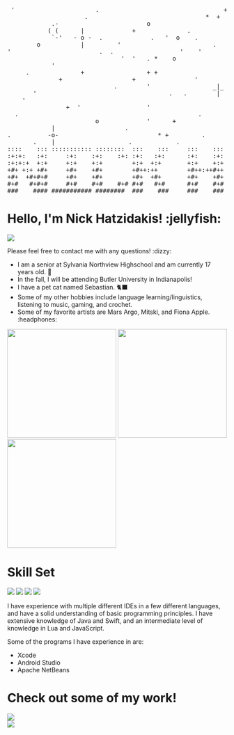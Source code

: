 <pre>
 '                      .                                  +    .      o                                     
                     .                                *  +                                                   
            .-                        o                       .            '   *                       *     
           ( (      |             +              .                     .         * +         .               
            `-'   - o -  .             .   '  o    .                       '            '         +          
        o           |         '                         .            ~~+                        *       .     
'                        .  .                  '    '           .                +    ~~+     +               
                               '  '   . *    o                '                                      o  +     
            '                                                                  '       '                      
     .              +                 + +                    . *                                    .        o
              +                   +                '             o             .    +                        
                             .        '                 _|_                                      .            
       '                                    .   .        |         +          o +    |    _|_                 
    '                                                        o                      -o-    |     .            
                +  '                  '                                              |                        
  .                                                 .                 '                               o       
                        o             '      +              '               |             '                _|_
            |                   .                               +         --o--                       |     | 
.          -o-                           * +         .            o         |    .  .               - o -     
       .    |                    .            .                                        ' .  .         |    '  
::::    ::: ::::::::::: ::::::::  :::    :::     :::    :::     ::: ::::::::::: :::::::::
:+:+:   :+:     :+:    :+:    :+: :+:   :+:      :+:    :+:   :+: :+:   :+:          :+: 
:+:+:+  +:+     +:+    +:+        +:+  +:+       +:+    +:+  +:+   +:+  +:+         +:+  
+#+ +:+ +#+     +#+    +#+        +#++:++        +#++:++#++ +#++:++#++: +#+        +#+   
+#+  +#+#+#     +#+    +#+        +#+  +#+       +#+    +#+ +#+     +#+ +#+       +#+    
#+#   #+#+#     #+#    #+#    #+# #+#   #+#      #+#    #+# #+#     #+# #+#      #+#     
###    #### ########### ########  ###    ###     ###    ### ###     ### ###     #########
</pre>

<!-- ABOUT ME -->
<h1>Hello, I'm Nick Hatzidakis! :jellyfish:</h1>
<a target="_blank" href="mailto:nickhatzidakis@icloud.com"><img src="https://img.shields.io/badge/-nickhatzidakis@icloud.com-D14836?style=flat&logo=Gmail&logoColor=white"/></a>
<p>Please feel free to contact me with any questions! :dizzy:</p>
<div>
  <ul>
    <li>I am a senior at Sylvania Northview Highschool and am currently 17 years old. 🌱</li>
    <li>In the fall, I will be attending Butler University in Indianapolis!</li>
    <li>I have a pet cat named Sebastian. 🐈‍⬛ </li>
    <li>Some of my other hobbies include language learning/linguistics, listening to music, gaming, and crochet.</li>
    <li>Some of my favorite artists are Mars Argo, Mitski, and Fiona Apple. :headphones:</li>
  </ul>
  <img src="https://github.com/user-attachments/assets/a9d493df-35a6-44bb-8d83-9830c870e569" width=250>
  <img src="https://github.com/user-attachments/assets/84a054c6-906b-41fe-8f6a-8668386128ea" width=250>
  <img src="https://github.com/user-attachments/assets/311ff8bd-4328-4026-9018-fe65e4da966d" width=250>
</div>

<!-- SKILL SET -->
<h1>Skill Set</h1>
<div align="left">
  <img src="https://img.shields.io/badge/Swift-F05138?style=flat&logo=swift&logoColor=white"/>
  <img src="https://img.shields.io/badge/Java-ED8B00?style=flat&logo=openjdk&logoColor=white"/>
  <img src="https://img.shields.io/badge/Lua-2C2D72?style=flat&logo=lua&logoColor=white"/>
  <img src="https://img.shields.io/badge/JavaScript-323330?style=flat&logo=javascript&logoColor=F7DF1E"/>
</div>
<p>I have experience with multiple different IDEs in a few different languages, and have a solid understanding of basic programming principles. I have extensive knowledge of Java and Swift, and an intermediate level of knowledge in Lua and JavaScript.</p>
<p>Some of the programs I have experience in are:</p>
<ul>
  <li>Xcode</li>
  <li>Android Studio</li>
  <li>Apache NetBeans</li>
</ul>

<!-- FEATURES PROJECTS -->
<h1>Check out some of my work!</h1>

<div id="stats">
 <img src="https://github-readme-stats.vercel.app/api/top-langs/?username=nickhatzz&layout=compact&theme=tokyonight"/>
</div>
<div id="readmecards">
  <a href="https://github.com/nickhatzz/lipu-lipu">
     <img src="https://github-readme-stats.vercel.app/api/pin/?username=nickhatzz&repo=lipu-lipu&theme=tokyonight&show_owner=true"/>
  </a>
</div>
